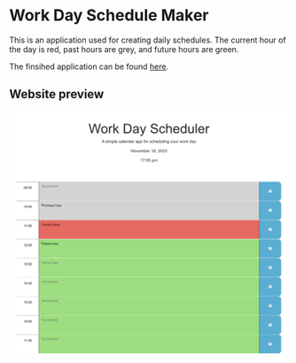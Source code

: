 # Work Day Schedule Maker

This is an application used for creating daily schedules. The current hour of the day is red, past hours are grey, and future hours are green. 

The finsihed application can be found <a href="https://psiko23.github.io/Work-Day-Scheduler/">here</a>.

## Website preview

<img src="Assets\127.0.0.1_5500_Develop_index.html.png"></img>

